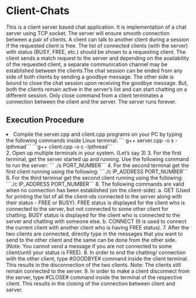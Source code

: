 <h1> Client-Chats </h1>
This is a client server based chat application. It is implementation of a chat server using TCP socket. The server will ensure smooth connection between a pair of clients. A client can talk to another client during a session if the requested client is free. The list of connected clients (with the server) with status (BUSY, FREE, etc.) should be shown to a requesting client. The client sends a match request to the server and depending on the availability of the requested client, a separate communication channel may be established between the clients.The chat session can be ended from any side of both clients by sending a goodbye message. The other side is bound to close the chat session upon receiving the goodbye message. But, both the clients remain active in the server’s list and can start chatting on a different session. Only close command from a client terminates a connection between the client and the server. The server runs forever.

<h2> Execution Procedure </h2>
<li> Compile the server.cpp and client.cpp programs on your PC by typing the following
commands inside Linux terminal:
``` g++ server.cpp -o s -lpthread```
```g++ client.cpp -o c -lpthread``` 
</li>
2. Open up multiple terminals in your system. (Let’s say 3)
3. For the first terminal, get the server started up and running. Use the following command
to run the server:
``` ./s PORT_NUMBER```
4. For the second terminal get the first client running using the following:  ```./c IP_ADDRESS PORT_NUMBER```
6. For the third terminal get the second client running using the following:  ```./c IP_ADDRESS PORT_NUMBER```
8. The following commands are valid when no connection has been established (on the
client-side):
a. GET (Used for printing the list of all the client-ids connected to
the server along with their status - FREE or BUSY). FREE status is
displayed for the client who is connected to the server, but not
connected to some other client for chatting. BUSY status is
displayed for the client who is connected to the server and
chatting with someone else.
b. CONNECT <Client_ID> (It is used to connect the current client with
another client who is having FREE status).
7. After the two clients are connected, directly type in the messages that you want to send to
the other client and the same can be done from the other side. (Note: You cannot send a
message if you are not connected to some client/until your status is FREE).
8. In order to end the chatting/ connection with the other client, type #GOODBYE#
command inside the client terminal. This results in the disconnection of the two clients.
Note: The clients still remain connected to the server.
9. In order to make a client disconnect from the server, type #CLOSE# command inside the
terminal of the respective client. This results in the closing of the connection between
client and server.
